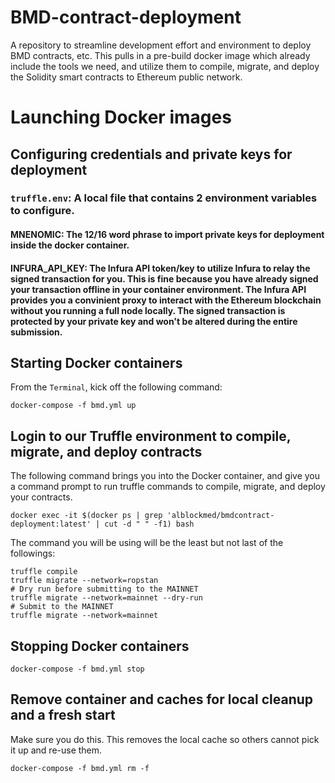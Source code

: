 # BMD-contract-deployment
A repository to streamline development effort and environment to deploy BMD contracts, etc.
This pulls in a pre-build docker image which already include the tools we need, and utilize them
to compile, migrate, and deploy the Solidity smart contracts to Ethereum public network.

# Launching Docker images

## Configuring credentials and private keys for deployment

### `truffle.env`: A local file that contains 2 environment variables to configure.
#### **MNENOMIC**: The 12/16 word phrase to import private keys for deployment inside the docker container.
#### **INFURA_API_KEY**: The Infura API token/key to utilize Infura to relay the signed transaction for you. This is fine because you have already signed your transaction offline in your container environment. The Infura API provides you a convinient proxy to interact with the Ethereum blockchain without you running a full node locally. The signed transaction is protected by your private key and won't be altered during the entire submission.

## Starting Docker containers
From the `Terminal`, kick off the following command:
```
docker-compose -f bmd.yml up
```

## Login to our Truffle environment to compile, migrate, and deploy contracts
The following command brings you into the Docker container, and give you a command prompt
to run truffle commands to compile, migrate, and deploy your contracts.
```
docker exec -it $(docker ps | grep 'alblockmed/bmdcontract-deployment:latest' | cut -d " " -f1) bash
```

The command you will be using will be the least but not last of the followings:
```
truffle compile
truffle migrate --network=ropstan
# Dry run before submitting to the MAINNET
truffle migrate --network=mainnet --dry-run
# Submit to the MAINNET
truffle migrate --network=mainnet
```

## Stopping Docker containers
```
docker-compose -f bmd.yml stop
```

## Remove container and caches for local cleanup and a fresh start
Make sure you do this. This removes the local cache so others cannot pick it up and re-use them.
```
docker-compose -f bmd.yml rm -f
```
